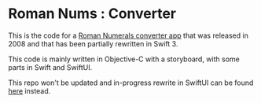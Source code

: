 Roman Nums : Converter
======================

This is the code for a [Roman Numerals converter app](https://apps.apple.com/app/roman-nums-converter/id291773125) that was released in 2008 and that has been partially rewritten in Swift 3.

This code is mainly written in Objective-C with a storyboard, with some parts in Swift and SwiftUI.

This repo won't be updated and in-progress rewrite in SwiftUI can be found [here](https://github.com/kumo/RomanNums-SwiftUI) instead.
